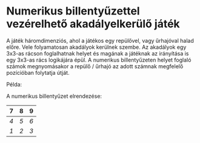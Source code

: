 # Numerikus billentyűzettel vezérelhető akadályelkerülő játék

A játék háromdimenziós, ahol a játékos egy repülővel, vagy
űrhajóval halad előre. Vele folyamatosan akadályok kerülnek
szembe. Az akadályok egy 3x3-as rácson foglalhatnak helyet
és magának a játéknak az irányítása is egy 3x3-as rács logikájára
épül. A numerikus billentyűzeten helyet foglaló számok megnyomásakor
a repülő / űrhajó az adott számnak megfelelő pozícióban folytatja útját.

Példa:

A numerikus billentyűzet elrendezése:

| 7 | 8 | 9 |
|---|---|---|
|*4*|*5*|*6*|
|*1*|*2*|*3*|

